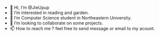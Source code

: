 - 👋 Hi, I’m @JieUpup
- 👀 I’m interested in reading and garden.
- 🌱 I’m Computer Science student in Northeastern University.
- 💞️ I’m looking to collaborate on some projects.
- 📫 How to reach me ? feel free to send message or email to my acount.

<!---
JieUpup/JieUpup is a ✨ special ✨ repository because its `README.md` (this file) appears on your GitHub profile.
You can click the Preview link to take a look at your changes.
--->
